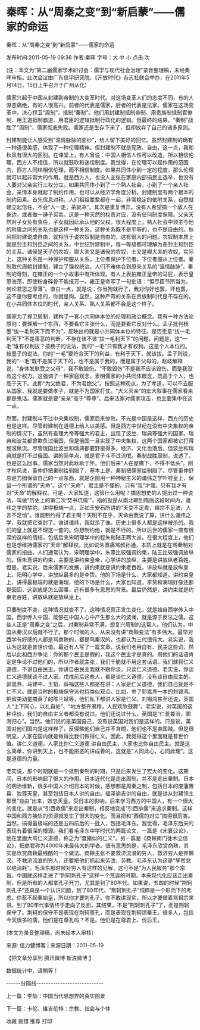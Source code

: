 # 秦晖：从“周秦之变”到“新启蒙”——儒家的命运

秦晖：从“周秦之变”到“新启蒙”——儒家的命运

发布时间:2011-05-19 09:36 作者:秦晖 字号：大 中 小 点击:次

(注：本文为“第二届儒家学术研讨会：儒学与现代社会治理”录音整理稿，未经秦晖审核。此次会议由广东信孚研究院、《开放时代》杂志社联合举办，在2011年5月14日、15日上午召开于广州从化）



儒家兴起于中国从封建到帝制的大变革时代。对这场变革人们的态度不同，有的人深恶痛绝，有的人很高兴。前者的代表是儒家，后者的代表是法家。儒家在这场变革中，决心捍卫“周制”，抵制“秦制”。他们用封建制抵制帝制、用贵族制抵制官僚制、用王道抵制霸道、用君臣的逻辑抵制行政化的逻辑。但最终的结果，“秦制”战胜了“周制”，儒家彻底失败。儒家还是生存下来了，但却放弃了自己的诸多原则。



封建制能让人感受到“温情脉脉的面纱”，给人留下美好的回忆。虽然封建制的确有一种道德美感，体现了一种伦理精神。但封建制不就是宪政、自由，这一点，我和秋风有很大的区别。在课堂上，有人曾说：中国人相信人性可以改造，所以相信伦理，西方人不相信，所以就鼓吹和迷信制度。我觉得，在伦理可以起作用的范围内，西方人同样相信伦理，而不相信制度。如果共同体小到一定的程度，那么伦理就可以起非常大的作用。就是西方人，也没人主张在家庭内部搞民主选举，也没有人要对父亲实行三权分立。如果共同体小到了一个熟人社会，小到了一个亲人社会，亲情本身就起了制约作用。也可以从经济学角度分析。封建制度有两个根本的制约因素。首先信息对称。人们祖祖辈辈都在一起，非常稳定的依附关系，自然就建立起信任，不会“人一走，茶就凉”。其次是重复博弈。没有人希望搞一个敌人在身边，或者做一锤子买卖。这是一种天然的权责对应，没有任何制度保障。父亲天然对子女负有责任，子女就因此承认他的父权。很大程度上，熟人社会中领主与他的附庸之间的关系也是这样一种关系。这种关系既不是平等的，也不是自由的。秋风把封建说成自由，就相当于说农奴制是自由的，这有很大的问题。农奴制本质上就是封主和封臣之间的关系。中世纪封建制中，每一等级都可理解为恶封主和封臣的关系。诸侯是天子的农奴，卿大夫又是诸侯的农奴，士又是卿大夫的农奴。实际上，这种关系是一种保护和服从关系。上位者保护下位者，下位者服从上位者。秦制取代周朝封建制，建立了强权统治，人们不难体会到原来关系的“温情脉脉”。秦制的苛刻，在雍正的一个小故事中有所体现。有人上表拍雍正皇帝的马屁，表示皇恩浩荡，即使粉身碎骨不能报万一。雍正皇帝写了一句批语：“但尽臣节所当为，何论君恩之厚薄”。直白一点，就是说：你当狗就行了，我对你好也罢，坏也罢，这不是你要考虑的，你就是狗。显然，这种严苛的关系在贵族制时代是不存在的。在小共同体本位的时代，亲人关系、熟人关系都不会是这个样子。



儒家为了捍卫周制，建构了一套小共同体本位的伦理和政治概念。我有一种方法论原则：要理解一个东西，不要看它主张什么，而是要看它反对什么。孟子批判杨墨“拔一毛利天下而不为”，反映出的就是小共同体本位的特征。是否愿意“拔一毛利天下”不是善恶的判断，不存在该不该“拔一毛利天下”的问题。问题是，这“一毛”谁有权利拔？按杨子的说法，我的“一毛”只有我才有权利。这是个人本位的。按墨子的说法，你的“一毛”要符合天下的利益，有利于天下，就该拔。孟子则说，我的“一毛”既不是属于天下的，也不是属于我的，而是属于父母的。赵岐解释说，“身体发肤受之父母”，我不敢毁伤。“不敢毁伤”不是我不应该毁伤，而是我没有这个权力。这强调了一种家庭观念，表明儒家的小共同体概念，既高于个人，也高于天下。此即“为父绝君，不为君绝父”。按照这种观点，为了孝道，可以不去服从国家，我就是要做孝子，就是不为国家打仗。“大义灭亲”的宏大叙事在儒家看来都是鬼话。儒家就是要“亲亲”高于“尊尊”。后来法家对儒家攻击，也主要集中在这一点。



然而，封建制斗不过中央集权制，儒家后来惨败。不光是中国是这样，西方的历史也是这样。尽管封建制在道德上给人以美感。但是西方中世纪在没有中央集权的帝制的情况下，虽然有查理大帝等强大的君主，出现了波兰、瑞典等强大的国家。瑞典和波兰都曾欺负过俄国，但是俄国一旦实现了中央集权，这两个国家都被它打得屁滚尿流。尽管俄国比波兰和瑞典都要野蛮得多，经济、文化也落后。但波兰和瑞典就是打不过俄国。讲的简单点，就是君子斗不过流氓。秦制战胜周制，说透了，也是这么回事。儒家当然对此耿耿于怀。他们后来“人在屋檐下，不得不低头”。刚才秋风说，董仲舒把秦制给驯服了，基本上是，秦制把儒家给驯服了。尽管董仲舒总是力图保留自己的一点东西，就是企图用一种神秘主义的谶纬之学吓唬皇上，保留一个所谓的“天命”。这个“天命”，君主是不懂的，只有“我”才懂。只有我才有对“天命”的解释权。可是，大家知道，这管什么用呢？搞思想史的人提出过一种说法，叫做“历史上的第二次‘焚书坑儒’”，指的就是从南北朝到隋唐这段时间内，谶纬之学的禁绝。讲得极端一点，正如王安石所讲的“天变不足畏，祖宗不足法，人言不足恤”。谁能制约得了君主啊？天明不在乎，天命由我说了算，讲什么谶纬之学，我就把它查封了。谁讲谶纬，我就杀了谁。历史上很多人都是这样被杀的。我们的皇上就是不理这一套的。你想制约他，就是不行的。所以后世的儒家一直有很深的这样的情结，包括后来宋明理学中的程朱和陆王两大派。在很大程度上，他们也是想维持儒家的“天命”解释权。比如说朱熹痛骂叔孙通，本质上就是在骂秦制对儒家的扭曲。人们通常认为，宋明理学中，朱熹比较强调约束，陆王比较强调放纵的。但朱熹讲的约束，主要是讲约束皇帝，心学讲的放纵，主要是讲放纵老百姓。但是，老实说，后来儒家的发展，讲约束就是讲约束老百姓，讲放纵就是放纵皇上。阳明心学中，讲放纵最多的是李贽。他的下场是什么，大家都知道。讲约束皇上，讲得最极端的就是海瑞，他的下场是什么，大家也知道。李贽和海瑞好像还都是回回，这到底是怎么回事，还有很多有意思的背景。最后仍然是，讲约束就是约束老百姓，讲放纵就是放纵皇上。



只要制度不变，这种情况就变不了。这种情况真正发生变化，就是始自西学传入中国。西学传入中国，能够在中国人心中产生那么大的波澜，就是源于反法之儒。这些人正是“周秦之变”之后，对秦制非常不满，想复兴周制的这帮人。他们认为，中国从秦汉以后就不行了。那个时候的人，从来没有讲“商鞅变法”有多伟大。最早对西学有好感的人都是骂商鞅的，都是骂秦汉的，也都认为三代很伟大。老实说，我认为这就是普世价值。最近有人写了一篇文章，说我们老用自有、民主这些词，然后以此和西方争论：你的那个民主是假的，我这个民主才是真的。用他们的话语肯定是争论不过他们的，所以作者就主张，我们干脆就不用这套话语。我们就将仁义道德，不讲自由民主。你讲自由民主我就不跟你谈，只谈仁义道德。老实说，你谈仁义道德就谈不过人家。戊戌前后这些人，都是谈仁义道德，没有谈自由民主的。郭嵩焘、马建中、王韬、薛福这些人都是在讲：人家是仁义道德，我们自己就是不仁不义。就是当时的极端保守派也持类似观点。比如，参了郭嵩焘一本的刘锡鸿、把留美幼童搞黄了的陈兰斌等，他们私下都讲人家是仁义。刘锡鸿甚至还说，英国人“上下同心，以礼自处”、“地方整齐肃穆，人民欢欣鼓舞”。老实说，对英国的这种评价，我们的自由主义者都没有说过。他们还说过什么，英国是“仁爱兼治，圜海归心”。当然，他们说的是英国自己，没有说英国对我们是这样的。只是说，英国对他们国内是这样样子，反侵略他们自己并不含糊，他们也不是卖国贼。但是很明显，人家在国内就是做得比我们做得仁义。因此，我觉得这个里面就是普世价值。讲仁义道德，人家比你仁义道德.讲自由民主，人家也比你自由民主。就是这么简单，你讲到天上，也不能把恶的讲成善的。这就是“人同此心，心同此理”。这是道德的力量。



老实说，那个时期就是一个抵制秦制的时期，只是后来发生了宏大的变化。这期间，日本的影响起了很大的作用。日本近代化是走出周制，并不是走出秦制。日本的明治维新，很多中国人介绍日本的时候，感想都是周秦之制，包括日本的废藩置县、独尊天皇，甚至包括日本人讲的自由。福泽谕吉讲的自由，就是讲从封建领土那里“自由”出来，效忠天皇。受日本的影响，后来学习西方的中国人，有一个很大的变化。就是从“引西救儒”来走出秦制，相反地变成“引西排儒”来追求秦制。这样中国和西方接轨的资源就发生了很大的变化。而且把和“西儒的对立”搞得很厉害。当然，搞得最极端的还是五四前后的一批人，包括毛泽东。我觉得，毛泽东后来的表现有着很深的根源。我们看毛泽东中学时代的两篇论文，一篇是《宋襄公论》，他在里面大骂仁义道德，称之为“蠢猪似的仁义”。另一篇是《商鞅南门徙木立信论》，把商君称为4000年来最伟大的学者。很有意思的是，毛泽东欣赏商鞅，其实是欣赏商鞅最残酷的一个做法。商鞅主张不要救济流浪的穷人，救济穷人是养懒汉。不救济流浪的穷人，还要把他们抓起来劳改、劳教。毛泽东认为这是“孥贫怠以绝消耗”。毛泽东那时候对穷人有这样的见解，这可不是“为人民服务”那个宗旨。中国就这样走进了“荆轲刺孔子”这样一个荒诞的时期。本来现代化应该走出秦制，但是所有的人都拿孔子开刀，尤其是到了80年代。如果说，五四的时候“荆轲刺孔子”还真是一个认识问题，到了80年代，“荆轲刺孔子”纯粹是一个形而下的考虑。你惹不起秦始皇，所以你才要刺孔子。你不敢讲现实，所以才要借着骂祖宗来讲。到了90年代事情终于走向了反面，其结果，不是“荆轲刺孔子”了，而是荆轲保守了。荆轲的保守不是表现在荆轲尊孔，而是表现在荆轲颂秦王。很多人，包括今天很多的儒，他们是在尊孔吗？不是。他们是在尊君上、伐后王。



(本文为录音整理稿，尚未经本人审核）



来源: 信力健博客 | 来源日期：2011-05-19

【把文章分享到 腾讯微博 新浪微博 】

数据统计中，请稍等！

------分隔线----------------------------

上一篇：李劼：中国当代思想界的真实图景

下一篇：卡伦、维吉伦特：宗教、社会与个体

收藏 挑错 推荐 打印